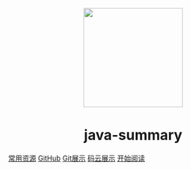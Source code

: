<p align="center">
<img src="https://ss0.bdstatic.com/70cFvHSh_Q1YnxGkpoWK1HF6hhy/it/u=2481424715,2807309609&fm=26&gp=0.jpg" width="200" height="200"/>
</p>
<h1 align="center">java-summary</h1>

[常用资源](https://docsify.js.org/)
[GitHub](https://github.com/guoJAVA/java-summary)
[Git展示](https://guojava.github.io/java-summary/)
[码云展示](https://guo-kanie.gitee.io/java-summary)
[开始阅读](#java-summary)





